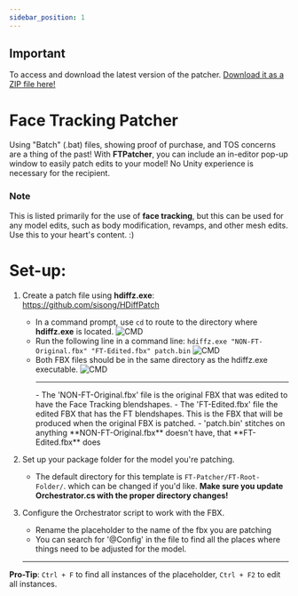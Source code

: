 ```yaml
---
sidebar_position: 1
---
```


## Important
To access and download the latest version of the patcher. [Download it as a ZIP file here!](https://github.com/hantnor/FTPatcher)

# Face Tracking Patcher
Using "Batch" (.bat) files, showing proof of purchase, and TOS concerns are a thing of the past! With **FTPatcher**, you can include an in-editor pop-up window to easily patch edits to your model! No Unity experience is necessary for the recipient.

### Note
This is listed primarily for the use of **face tracking**, but this can be used for any model edits, such as body modification, revamps, and other mesh edits. Use this to your heart's content. :)

# Set-up:
 1. Create a patch file using **hdiffz.exe**: https://github.com/sisong/HDiffPatch
    - In a command prompt, use ```cd``` to route to the directory where **hdiffz.exe** is located.
    ![CMD](./img/cmd1.png)
    - Run the following line in a command line:
 ```hdiffz.exe "NON-FT-Original.fbx" "FT-Edited.fbx" patch.bin``` 
     ![CMD](./img/cmd2.png)
    - Both FBX files should be in the same directory as the hdiffz.exe executable. 
        ![CMD](./img/cmd3.png)
        <hr/>
       - The 'NON-FT-Original.fbx' file is the original FBX that was edited to have the Face Tracking blendshapes. 
       - The 'FT-Edited.fbx' file the edited FBX that has the FT blendshapes. This is the FBX that will be produced when the original FBX is patched.
       - 'patch.bin' stitches on anything **NON-FT-Original.fbx** doesn't have, that **FT-Edited.fbx** does

 2. Set up your package folder for the model you're patching.
    - The default directory for this template is ```FT-Patcher/FT-Root-Folder/```. which can be changed if you'd like. **Make sure you update Orchestrator.cs with the proper directory changes!**
 
 3. Configure the Orchestrator script to work with the FBX.
    - Rename the placeholder to the name of the fbx you are patching
    - You can search for '@Config' in the file to find all the places where things need to be adjusted for the model.
    <hr/>
   **Pro-Tip**: ```Ctrl + F``` to find all instances of the placeholder, ```Ctrl + F2``` to edit all instances.
